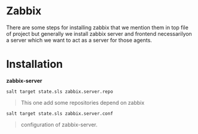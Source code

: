 Zabbix
=========
There are some steps for installing zabbix that we mention them in top file of project but generally we install zabbix server and frontend necessarilyon a server which we want to act as a server for those agents.

Installation
=============
**zabbix-server**
```
salt target state.sls zabbix.server.repo
```
> This one add some repositories depend on zabbix
```
salt target state.sls zabbix.server.conf
```
> configuration of zabbix-server.

